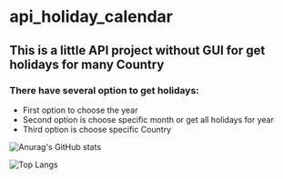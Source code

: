 # api_holiday_calendar

## This is a little API project without GUI for get holidays for many Country

### There have several option to get holidays:
- First option to choose the year
- Second option is choose specific month or get all holidays for year
- Third option is choose specific Country

![Anurag's GitHub stats](https://github-readme-stats.vercel.app/api?username=ChavdarStoilov&show_icons=true&theme=radical)

![Top Langs](https://github-readme-stats.vercel.app/api/top-langs/?username=ChavdarStoilov&layout=compact)

